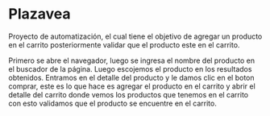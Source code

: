 # Plazavea
Proyecto de automatización, el cual tiene el objetivo de agregar un producto en el carrito
posteriormente validar que el producto este en el carrito.

Primero se abre el navegador, luego se ingresa el nombre del producto en el buscador de la
página. Luego escojemos el producto en los resultados obtenidos. Entramos en el detalle del
producto y le damos clic en el boton comprar, este es lo que hace es agregar el producto en
el carrito y abrir el detalle del carrito donde vemos los productos que tenemos en el carrito
con esto validamos que el producto se encuentre en el carrito. 